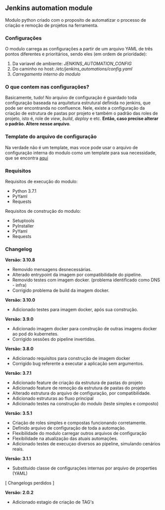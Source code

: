 Jenkins automation module
---

Modulo python criado com o proposito de automatizar o processo de criação e remoção de projetos na ferramenta.


### Configurações

O modulo carrega as configurações a partir de um arquivo YAML de três pontos diferentes e prioritários,
sendo eles (em ordem de prioridade):
1) Da variavel de ambiente: *JENKINS_AUTOMATION_CONFIG*
2) Do caminho no host: */etc/jenkins_automations/config.yaml*
3) *Carregamento interno do modulo*

### O que contem nas configurações?

Basicamente, tudo!
No arquivo de configuração é guardado toda configuração baseada na arquitetura estrutural definida
no jenkins, que pode ser encontranda no confluence.
Nele, existe a configuração da criação de estrutura de pastas por projeto e também o padrão das roles 
de projeto, isto é, role de *view*, *build*, *deploy* e etc. 
**Então, caso precise alterar o padrão. Altere nesse arquivo**.

### Template do arquivo de configuração

Na verdade não é um template, mas voce pode usar o arquivo de configuração interna do modulo como um template 
para sua necessidade, que se encontra [aqui](automation/resources/config.yaml) 

### Requisitos

Requisitos de execução do modulo:
- Python 3.7.1
- PyYaml
- Requests

Requisitos de construção do modulo:
- Setuptools 
- PyInstaller
- PyYaml
- Requests


### Changelog
**Versão: 3.10.8**
- Removido mensagens desnecessárias.
- Alterado entrypoint da imagem por compatibilidade do pipeline.
- Removido testes com imagem docker. (problema identificado como DNS - infra)
- Corrigido problema de build da imagem docker.

**Versão: 3.10.0**
- Adicionado testes para imagem docker, após sua construção.

**Versão: 3.9.0**
- Adicionado imagem docker para construção de outras imagens docker ao pod
do kubernetes.
- Corrigido sessões do pipeline invertidas.

**Versão: 3.8.0**
- Adicionado requisitos para construção de imagem docker
- Corrigido bug referente a executar a aplicação sem argumentos.

**Versão: 3.7.1**
- Adicionado feature de criação da estrutura de pastas do projeto 
- Adicionado feature de remoção da estrutura de pastas do projeto
- Alterado estrutura do arquivo de configuração, por compatibilidade.
- Adicionado estruturas ao fluxo principal
- Adicionado testes na construção do modulo (teste simples e composto)


**Versão: 3.5.1**
- Criação de roles simples e compostas funcionando corretamente.
- Definido arquivo de configuração de toda a automação.
- Flexibilidade do modulo carregar outros arquivos de configuração
- Flexibilidade na atualização das atuais automações.
- Adicionado testes de execuçao diversos ao pipeline, simulando cenários reais.

**Versão: 3.1.1**
- Substituido classe de configurações internas por arquivo de properties (YAML)
 
[ Changelogs perdidos ]

**Versão: 2.0.2**
- Adicionado estagio de criação de TAG's